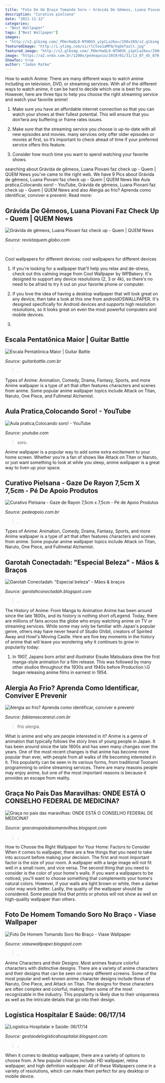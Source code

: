 ```yaml
---
title: "Foto De Um Braço Tomando Soro ~ Grávida De Gêmeos, Luana Piovani Faz Check Up"
description: "Curativo pielsana"
date: "2021-11-12"
categories:
- "Best Wallpaper"
tags: ["Best Wallpaper"]
images:
- "http://s2.glbimg.com/_PDmrHaQL8-NTH0Sh_y1pCLa26o=/290x389/s2.glbimg.com/-pQ33Ey2USAW6402No9MFF_8jdU=/s.glbimg.com/jo/g1/f/original/2014/07/21/gustavvo.jpg"
featuredImage: "http://i.ytimg.com/vi/rlCtoo1aMPQ/hqdefault.jpg"
featured_image: "http://s2.glbimg.com/_PDmrHaQL8-NTH0Sh_y1pCLa26o=/290x389/s2.glbimg.com/-pQ33Ey2USAW6402No9MFF_8jdU=/s.glbimg.com/jo/g1/f/original/2014/07/21/gustavvo.jpg"
image: "https://a2.vnda.com.br/1200x/pedeapoio/2019/01/31/13_07_45_870_Curativo_Pielsana_Gaze_de_Rayon_7_5cm_x_7_5cm_1.jpg?1548940066"
ShowToc: true
author: "Jadon Ratke"
---
```



How to watch Anime: There are many different ways to watch anime including on television, DVD, or streaming services.
With all of the different ways to watch anime, it can be hard to decide which one is best for you. However, here are three tips to help you choose the right streaming service and watch your favorite anime!
1. Make sure you have an affordable internet connection so that you can watch your shows at their fullest potential. This will ensure that you don’tera any buffering or frame rates issues.

2. Make sure that the streaming service you choose is up-to-date with all new episodes and movies. many services only offer older episodes or movies at first, so it’s important to check ahead of time if your preferred service offers this feature.

3. Consider how much time you want to spend watching your favorite shows.

	

		
searching about Grávida de gêmeos, Luana Piovani faz check up - Quem | QUEM News you've came to the right web. We have 9 Pics about Grávida de gêmeos, Luana Piovani faz check up - Quem | QUEM News like Aula pratica,Colocando soro! - YouTube, Grávida de gêmeos, Luana Piovani faz check up - Quem | QUEM News and also Alergia ao frio? Aprenda como identificar, conviver e prevenir. Read more:
		
    
## Grávida De Gêmeos, Luana Piovani Faz Check Up - Quem | QUEM News

<img loading=lazy src="https://s2.glbimg.com/2d48AGI0wtZf17rb4beA5Yxcuf0=/e.glbimg.com/og/ed/f/original/2015/03/13/1662503_1577193459201231_460967337_n.jpg" onerror="this.onerror=null;this.src='https://tse1.mm.bing.net/th?id=OIP.5hLfVtpNsrsNp5_aIImxlAHaHa&amp;pid=15.1';" alt="Grávida de gêmeos, Luana Piovani faz check up - Quem | QUEM News">

_Source: revistaquem.globo.com_

>. 

	

Cool wallpapers for different devices:
cool wallpapers for different devices 

1. If you're looking for a wallpaper that'll help you relax and de-stress, check out this calming image from Cool Wallpaper by WPBakery. It's designed to support any device resolutions (2, 3 or 4k), so there's no need to be afraid to try it out on your favorite phone or computer.

2. If you love the idea of having a desktop wallpaper that will look great on any device, then take a look at this one from androidOSWALLPAPER. It's designed specifically for Android devices and supports high resolution resolutions, so it looks great on even the most powerful computers and mobile devices.

3.

    
## Escala Pentatônica Maior | Guitar Battle

<img loading=lazy src="http://akamai.sscdn.co/gcs/guitarbattle/wp_uploads/2011/11/Shapes-Escalas-Pentatonicas-1024x860.jpg" onerror="this.onerror=null;this.src='https://tse1.mm.bing.net/th?id=OIP.xKtusFkoTybGiZwEb9oD9QHaGO&amp;pid=15.1';" alt="Escala Pentatônica Maior | Guitar Battle">

_Source: guitarbattle.com.br_

>. 

	

Types of Anime: Animation, Comedy, Drama, Fantasy, Sports, and more
Anime wallpaper is a type of art that often features characters and scenes from anime. Some popular anime wallpaper topics include Attack on Titan, Naruto, One Piece, and Fullmetal Alchemist.

    
## Aula Pratica,Colocando Soro! - YouTube

<img loading=lazy src="http://i.ytimg.com/vi/rlCtoo1aMPQ/hqdefault.jpg" onerror="this.onerror=null;this.src='https://tse3.mm.bing.net/th?id=OIP.WM0WOrXq9GGc15qTgCZVOwHaFj&amp;pid=15.1';" alt="Aula pratica,Colocando soro! - YouTube">

_Source: youtube.com_

>soro. 

	

Anime wallpaper is a popular way to add some extra excitement to your home screen. Whether you’re a fan of shows like Attack on Titan or Naruto, or just want something to look at while you sleep, anime wallpaper is a great way to liven up your space.

    
## Curativo Pielsana - Gaze De Rayon 7,5cm X 7,5cm - Pé De Apoio Produtos

<img loading=lazy src="https://a2.vnda.com.br/1200x/pedeapoio/2019/01/31/13_07_45_870_Curativo_Pielsana_Gaze_de_Rayon_7_5cm_x_7_5cm_1.jpg?1548940066" onerror="this.onerror=null;this.src='https://tse1.mm.bing.net/th?id=OIP.NF3zGXfU469CI6z0MqxF3wHaHa&amp;pid=15.1';" alt="Curativo Pielsana - Gaze de Rayon 7,5cm x 7,5cm - Pé de Apoio Produtos">

_Source: pedeapoio.com.br_

>. 

	

Types of Anime: Animation, Comedy, Drama, Fantasy, Sports, and more
Anime wallpaper is a type of art that often features characters and scenes from anime. Some popular anime wallpaper topics include Attack on Titan, Naruto, One Piece, and Fullmetal Alchemist.

    
## Garotah Conectadah: &quot;Especial Beleza&quot; - Mãos &amp; Braços

<img loading=lazy src="https://1.bp.blogspot.com/-LCfZ3-0I-9E/T2nYts47ntI/AAAAAAAABC8/myckHwpjWCU/s1600/Mulher+passando+hidratante_Natura+Tododia+(1).jpg" onerror="this.onerror=null;this.src='https://tse2.mm.bing.net/th?id=OIP.JIcEc4B_y8eVnsRYjF8LcQHaLH&amp;pid=15.1';" alt="Garotah Conectadah: &quot;Especial beleza&quot; - Mãos &amp; braços">

_Source: garotahconectadah.blogspot.com_

>. 

	

The History of Anime: From Manga to Animation
Anime has been around since the late 1800s, and its history is nothing short ofLegend. Today, there are millions of fans across the globe who enjoy watching anime on TV or streaming services. While some may only be familiar with Japan's popular genre, others may have never heard of Studio Ghibli, creators of Spirited Away and Howl's Moving Castle. Here are five key moments in the history of anime that will leave you wondering why it continues to grow in popularity today:
1) In 1907, Japans born artist and illustrator Eisuke Matsubara drew the first manga-style animation for a film release. This was followed by many other studios throughout the 1930s and 1940s before Production I.G began releasing anime films in earnest in 1954.

    
## Alergia Ao Frio? Aprenda Como Identificar, Conviver E Prevenir

<img loading=lazy src="https://fabianascaranzi.com.br/wp-content/uploads/2017/05/frio.jpg" onerror="this.onerror=null;this.src='https://tse4.mm.bing.net/th?id=OIP.faxkqjs7ccMeF8D7Wn7UWAHaE8&amp;pid=15.1';" alt="Alergia ao frio? Aprenda como identificar, conviver e prevenir">

_Source: fabianascaranzi.com.br_

>frio alergia. 

	

What is anime and why are people interested in it?
Anime is a genre of animation that typically follows the story lines of young people in Japan. It has been around since the late 1800s and has seen many changes over the years. One of the most recent changes is that anime has become more popular than ever, with people from all walks of life becoming interested in it. This popularity can be seen in its various forms, from traditional Toonami programming to online streaming services. There are many reasons people may enjoy anime, but one of the most important reasons is because it provides an escape from reality.

    
## Graça No País Das Maravilhas: ONDE ESTÁ O CONSELHO FEDERAL DE MEDICINA?

<img loading=lazy src="https://4.bp.blogspot.com/-Gm3jSVaRWbU/UoLE_PnnbDI/AAAAAAAAdQg/3hLj_J5pr7I/s1600/!1AMEDRECEITTT.jpg" onerror="this.onerror=null;this.src='https://tse1.mm.bing.net/th?id=OIP.A0AGq5bhVohCdRuUNOOSnQAAAA&amp;pid=15.1';" alt="Graça no país das maravilhas: ONDE ESTÁ O CONSELHO FEDERAL DE MEDICINA?">

_Source: gracanopaisdasmaravilhas.blogspot.com_

>. 

	

How to Choose the Right Wallpaper for Your Home: Factors to Consider
When it comes to wallpaper, there are a few things that you need to take into account before making your decision. The first and most important factor is the size of your room. A wallpaper with a large image will not fit well in a small room, and vice versa. 
The second thing that you need to consider is the color of your home's walls. If you want a wallpapers to be noticed, you'll want to choose something that complements your home's natural colors. However, if your walls are light brown or white, then a darker color may work better. 
Lastly, the quality of the wallpaper should be considered. Some people find that prints or photos will not show as well on high-quality wallpaper than others.

    
## Foto De Homem Tomando Soro No Braço - Viase Wallpaper

<img loading=lazy src="http://s2.glbimg.com/_PDmrHaQL8-NTH0Sh_y1pCLa26o=/290x389/s2.glbimg.com/-pQ33Ey2USAW6402No9MFF_8jdU=/s.glbimg.com/jo/g1/f/original/2014/07/21/gustavvo.jpg" onerror="this.onerror=null;this.src='https://tse3.mm.bing.net/th?id=OIP.DSJJXhHV7f0fNHhtO8dYFAAAAA&amp;pid=15.1';" alt="Foto De Homem Tomando Soro No Braço - Viase Wallpaper">

_Source: viasewallpaper.blogspot.com_

>. 

	

Anime Characters and their Designs: Most animes feature colorful characters with distinctive designs.
There are a variety of anime characters and their designs that can be seen on many different screens. Some of the most popular and well-known anime character designs include those of Naruto, One Piece, and Attack on Titan. The designs for these characters are often complex and colorful, making them some of the most recognizable in the industry. This popularity is likely due to their uniqueness as well as the intricate details that go into their design.

    
## Logística Hospitalar E Saúde: 06/17/14

<img loading=lazy src="http://img.r7.com/images/2014/06/16/41my3s5lrt_328krlmotc_file.jpg?dimensions=780x536&amp;no_crop=true" onerror="this.onerror=null;this.src='https://tse3.mm.bing.net/th?id=OIP.jD3k0_Qegydu_ePhG7vf1wHaFJ&amp;pid=15.1';" alt="Logística Hospitalar e Saúde: 06/17/14">

_Source: gestaodelogisticahospitalar.blogspot.com_

>. 

	

When it comes to desktop wallpaper, there are a variety of options to choose from. A few popular choices include: HD wallpaper, retina wallpaper, and high definition wallpaper. All of these Wallpapers come in a variety of resolutions, which can make them perfect for any desktop or mobile device. 

